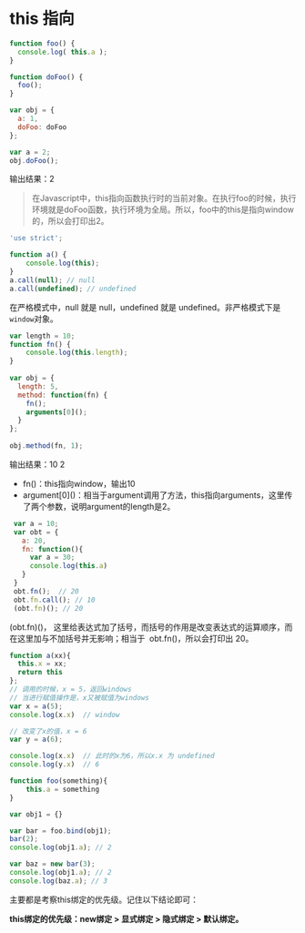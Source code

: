 # this 指向
```js
function foo() {
  console.log( this.a );
}

function doFoo() {
  foo();
}

var obj = {
  a: 1,
  doFoo: doFoo
};

var a = 2; 
obj.doFoo();
```

输出结果：2

> 在Javascript中，this指向函数执行时的当前对象。在执行foo的时候，执行环境就是doFoo函数，执行环境为全局。所以，foo中的this是指向window的，所以会打印出2。

```js
'use strict';

function a() {
    console.log(this);
}
a.call(null); // null
a.call(undefined); // undefined
```

在严格模式中，null 就是 null，undefined 就是 undefined。非严格模式下是`window`对象。

```js
var length = 10;
function fn() {
    console.log(this.length);
}
 
var obj = {
  length: 5,
  method: function(fn) {
    fn();
    arguments[0]();
  }
};
 
obj.method(fn, 1);
```

输出结果：10 2
- fn()：this指向window，输出10
- argument\[0\]()：相当于argument调用了方法，this指向arguments，这里传了两个参数，说明argument的length是2。

```js
 var a = 10; 
 var obt = { 
   a: 20, 
   fn: function(){ 
     var a = 30; 
     console.log(this.a)
   } 
 }
 obt.fn();  // 20
 obt.fn.call(); // 10
 (obt.fn)(); // 20
```

(obt.fn)()， 这里给表达式加了括号，而括号的作用是改变表达式的运算顺序，而在这里加与不加括号并无影响；相当于  obt.fn()，所以会打印出 20。

```js
function a(xx){
  this.x = xx;
  return this
};
// 调用的时候，x = 5，返回windows
// 当进行赋值操作是，x又被赋值为windows
var x = a(5);
console.log(x.x)  // window

// 改变了x的值，x = 6
var y = a(6);

console.log(x.x)  // 此时的x为6，所以x.x 为 undefined
console.log(y.x)  // 6
```

```js
function foo(something){
    this.a = something
}

var obj1 = {}

var bar = foo.bind(obj1);
bar(2);
console.log(obj1.a); // 2

var baz = new bar(3);
console.log(obj1.a); // 2
console.log(baz.a); // 3
```

主要都是考察this绑定的优先级。记住以下结论即可：

**this绑定的优先级：new绑定 > 显式绑定 > 隐式绑定 > 默认绑定。**

